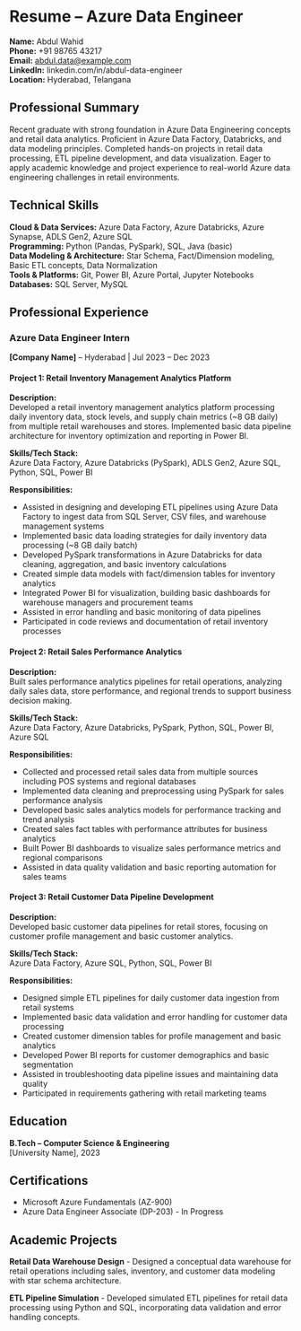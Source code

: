 # Resume – Azure Data Engineer

**Name:** Abdul Wahid  
**Phone:** +91 98765 43217  
**Email:** abdul.data@example.com  
**LinkedIn:** linkedin.com/in/abdul-data-engineer  
**Location:** Hyderabad, Telangana  

## Professional Summary

Recent graduate with strong foundation in Azure Data Engineering concepts and retail data analytics. Proficient in Azure Data Factory, Databricks, and data modeling principles. Completed hands-on projects in retail data processing, ETL pipeline development, and data visualization. Eager to apply academic knowledge and project experience to real-world Azure data engineering challenges in retail environments.

## Technical Skills

**Cloud & Data Services:** Azure Data Factory, Azure Databricks, Azure Synapse, ADLS Gen2, Azure SQL  
**Programming:** Python (Pandas, PySpark), SQL, Java (basic)  
**Data Modeling & Architecture:** Star Schema, Fact/Dimension modeling, Basic ETL concepts, Data Normalization  
**Tools & Platforms:** Git, Power BI, Azure Portal, Jupyter Notebooks  
**Databases:** SQL Server, MySQL  

## Professional Experience

### Azure Data Engineer Intern
**[Company Name]** – Hyderabad | Jul 2023 – Dec 2023  

#### Project 1: Retail Inventory Management Analytics Platform

**Description:**  
Developed a retail inventory management analytics platform processing daily inventory data, stock levels, and supply chain metrics (~8 GB daily) from multiple retail warehouses and stores. Implemented basic data pipeline architecture for inventory optimization and reporting in Power BI.

**Skills/Tech Stack:**  
Azure Data Factory, Azure Databricks (PySpark), ADLS Gen2, Azure SQL, Python, SQL, Power BI

**Responsibilities:**
- Assisted in designing and developing ETL pipelines using Azure Data Factory to ingest data from SQL Server, CSV files, and warehouse management systems
- Implemented basic data loading strategies for daily inventory data processing (~8 GB daily batch)
- Developed PySpark transformations in Azure Databricks for data cleaning, aggregation, and basic inventory calculations
- Created simple data models with fact/dimension tables for inventory analytics
- Integrated Power BI for visualization, building basic dashboards for warehouse managers and procurement teams
- Assisted in error handling and basic monitoring of data pipelines
- Participated in code reviews and documentation of retail inventory processes

#### Project 2: Retail Sales Performance Analytics

**Description:**  
Built sales performance analytics pipelines for retail operations, analyzing daily sales data, store performance, and regional trends to support business decision making.

**Skills/Tech Stack:**  
Azure Data Factory, Azure Databricks, PySpark, Python, SQL, Power BI, Azure SQL

**Responsibilities:**
- Collected and processed retail sales data from multiple sources including POS systems and regional databases
- Implemented data cleaning and preprocessing using PySpark for sales performance analysis
- Developed basic sales analytics models for performance tracking and trend analysis
- Created sales fact tables with performance attributes for business analytics
- Built Power BI dashboards to visualize sales performance metrics and regional comparisons
- Assisted in data quality validation and basic reporting automation for sales teams

#### Project 3: Retail Customer Data Pipeline Development

**Description:**  
Developed basic customer data pipelines for retail stores, focusing on customer profile management and basic customer analytics.

**Skills/Tech Stack:**  
Azure Data Factory, Azure SQL, Python, SQL, Power BI

**Responsibilities:**
- Designed simple ETL pipelines for daily customer data ingestion from retail systems
- Implemented basic data validation and error handling for customer data processing
- Created customer dimension tables for profile management and basic analytics
- Developed Power BI reports for customer demographics and basic segmentation
- Assisted in troubleshooting data pipeline issues and maintaining data quality
- Participated in requirements gathering with retail marketing teams

## Education

**B.Tech – Computer Science & Engineering**  
[University Name], 2023

## Certifications

- Microsoft Azure Fundamentals (AZ-900)
- Azure Data Engineer Associate (DP-203) - In Progress

## Academic Projects

**Retail Data Warehouse Design** - Designed a conceptual data warehouse for retail operations including sales, inventory, and customer data modeling with star schema architecture.

**ETL Pipeline Simulation** - Developed simulated ETL pipelines for retail data processing using Python and SQL, incorporating data validation and error handling concepts.
